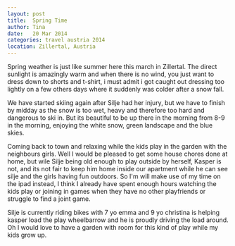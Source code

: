 ```yaml
---
layout: post
title:  Spring Time
author: Tina
date:   20 Mar 2014
categories: travel austria 2014
location: Zillertal, Austria
---
```


Spring weather is just like summer here this march in Zillertal. The direct sunlight is amazingly warm and when there is no wind, you just want to dress down to shorts and t-shirt, i must admit i got caught out dressing too lightly on a few others days where it suddenly was colder after a snow fall.

We have started skiing again after Silje had her injury, but we have to finish by midday as the snow is too wet, heavy and therefore too hard and dangerous to ski in.
But its beautiful to be up there in the morning from 8-9 in the morning, enjoying the white snow, green landscape and the blue skies.

Coming back to town and relaxing while the kids play in the garden with the neighbours girls. Well I would be pleased to get some house chores done at home, but wile Silje being old enough to play outside by herself, Kasper is not, and its not fair to keep him home inside our apartment while he can see silje and the girls having fun outdoors. So I'm will make use of my time on the ipad instead, I think I already have spent enough hours watching the kids play or joining in games when they have no other playfriends or struggle to find a joint game.

Silje is currently riding bikes with 7 yo emma and 9 yo christina is helping kasper load the play wheelbarrow and he is proudly driving the load around.
Oh I would love to have a garden with room for this kind of play while my kids grow up.